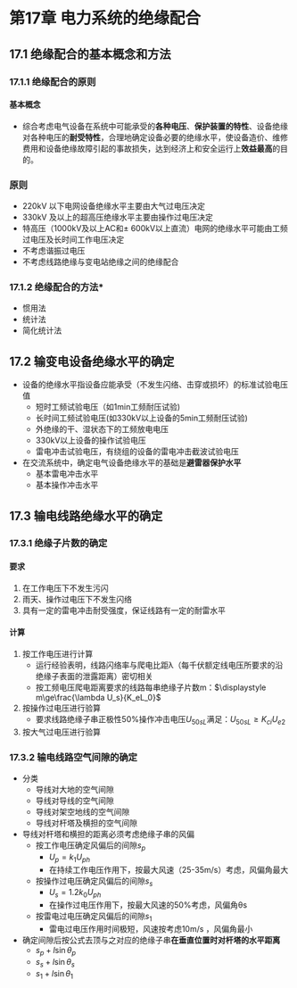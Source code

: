 # 第17章 电力系统的绝缘配合

## 17.1 绝缘配合的基本概念和方法

### 17.1.1 绝缘配合的原则

#### 基本概念

- 综合考虑电气设备在系统中可能承受的**各种电压**、**保护装置的特性**、设备绝缘对各种电压的**耐受特性**，合理地确定设备必要的绝缘水平，使设备造价、维修费用和设备绝缘故障引起的事故损失，达到经济上和安全运行上**效益最高**的目的。

### 原则

- 220kV 以下电网设备绝缘水平主要由大气过电压决定
- 330kV 及以上的超高压绝缘水平主要由操作过电压决定
- 特高压（1000kV及以上AC和± 600kV以上直流）电网的绝缘水平可能由工频过电压及长时间工作电压决定
- 不考虑谐振过电压
- 不考虑线路绝缘与变电站绝缘之间的绝缘配合

### 17.1.2 绝缘配合的方法*

- 惯用法
- 统计法
- 简化统计法

## 17.2 输变电设备绝缘水平的确定

- 设备的绝缘水平指设备应能承受（不发生闪络、击穿或损坏）的标准试验电压值
  - 短时工频试验电压（如1min工频耐压试验) 
  - 长时间工频试验电压(如330kV以上设备的5min工频耐压试验)
  - 外绝缘的干、湿状态下的工频放电电压
  - 330kV以上设备的操作试验电压
  - 雷电冲击试验电压，有绕组的设备的雷电冲击截波试验电压
- 在交流系统中，确定电气设备绝缘水平的基础是**避雷器保护水平**
  - 基本雷电冲击水平
  - 基本操作冲击水平

## 17.3 输电线路绝缘水平的确定

### 17.3.1 绝缘子片数的确定

#### 要求

1. 在工作电压下不发生污闪
1. 雨天、操作过电压下不发生闪络
1. 具有一定的雷电冲击耐受强度，保证线路有一定的耐雷水平

#### 计算

1. 按工作电压进行计算
   - 运行经验表明，线路闪络率与爬电比距λ（每千伏额定线电压所要求的沿绝缘子表面的泄露距离）密切相关
   - 按工频电压爬电距离要求的线路每串绝缘子片数m：$\displaystyle m\ge\frac{\lambda U_s}{K_eL_0}$
1. 按操作过电压进行验算
   - 要求线路绝缘子串正极性50%操作冲击电压$U_{50sL}$满足：$U_{50sL}\ge K_{ci}U_{e2}$
1. 按大气过电压进行验算

### 17.3.2 输电线路空气间隙的确定

- 分类
    - 导线对大地的空气间隙
    - 导线对导线的空气间隙
    - 导线对架空地线的空气间隙
    - 导线对杆塔及横担的空气间隙
- 导线对杆塔和横担的距离必须考虑绝缘子串的风偏
    - 按工作电压确定风偏后的间隙$s_p$
      - $U_p=k_1U_{ph}$
      - 在持续工作电压作用下，按最大风速（25-35m/s）考虑，风偏角最大
    - 按操作过电压确定风偏后的间隙$s_s$
      - $U_s=1.2k_0U_{ph}$
      - 在操作过电压作用下，按最大风速的50%考虑，风偏角θs
    - 按雷电过电压确定风偏后的间隙$s_1$
      - 雷电过电压作用时间极短，风速按考虑10m/s ，风偏角最小
- 确定间隙后按公式去顶与之对应的绝缘子串**在垂直位置时对杆塔的水平距离**
    - $s_p+l\sin{\theta_p}$
    - $s_s+l\sin{\theta_s}$
    - $s_1+l\sin{\theta_1}$